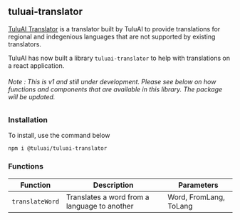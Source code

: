 ## tuluai-translator

[TuluAI Translator](https://translator.tuluai.tech/) is a translator built by TuluAI to provide translations for regional and indegenious languages that are not supported by existing translators. 

TuluAI has now built a library ```tuluai-translator``` to help with translations on a react application. 

###### Note : This is v1 and still under development. Please see below on how functions and components that are available in this library. The package will be updated. 

### Installation

To install, use the command below

``` npm i @tuluai/tuluai-translator ```

### Functions 

| Function      | Description                                | Parameters           |
|---------------|--------------------------------------------|----------------------|
|`translateWord`|Translates a word from a language to another|Word, FromLang, ToLang| 